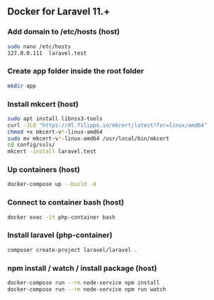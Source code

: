 ## Docker for Laravel 11.+

### Add domain to /etc/hosts (host)

```bash
sudo nano /etc/hosts
127.0.0.111  laravel.test
```
### Create app folder inside the root folder

```bash
mkdir app
```

### Install mkcert (host)

```bash
sudo apt install libnss3-tools
curl -JLO "https://dl.filippo.io/mkcert/latest?for=linux/amd64"
chmod +x mkcert-v*-linux-amd64
sudo mv mkcert-v*-linux-amd64 /usr/local/bin/mkcert
cd config/ssls/
mkcert -install laravel.test
```

### Up containers (host)

```bash
docker-compose up --build -d
```

### Connect to container bash (host)

```bash
docker exec -it php-container bash
```

### Install laravel (php-container)

```bash
composer create-project laravel/laravel .
```

### npm install / watch / install package (host)

```bash
docker-compose run --rm node-service npm install
docker-compose run --rm node-service npm run watch
```
